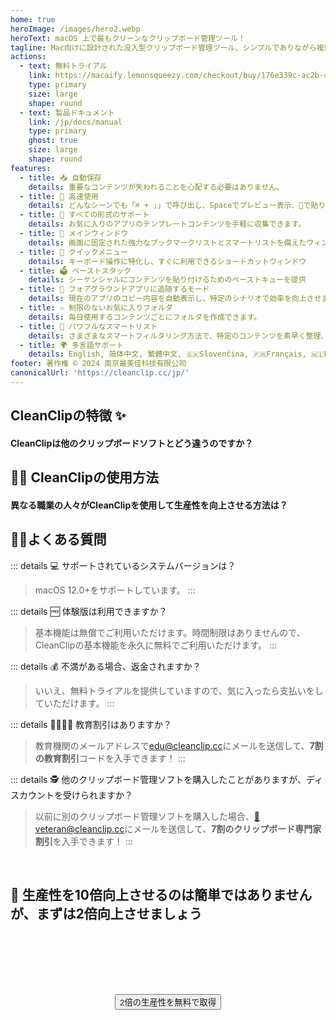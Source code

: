 ```yaml
---
home: true
heroImage: /images/hero2.webp
heroText: macOS 上で最もクリーンなクリップボード管理ツール！
tagline: Mac向けに設計された没入型クリップボード管理ツール、シンプルでありながら複雑
actions:
  - text: 無料トライアル
    link: https://macaify.lemonsqueezy.com/checkout/buy/176e339c-ac2b-40d7-b253-c10b3dfdb929
    type: primary
    size: large
    shape: round
  - text: 製品ドキュメント
    link: /jp/docs/manual
    type: primary
    ghost: true
    size: large
    shape: round
features:
  - title: 📥 自動保存
    details: 重要なコンテンツが失われることを心配する必要はありません。
  - title: 🚀 高速使用
    details: どんなシーンでも「⌘ + ;」で呼び出し、Spaceでプレビュー表示、🔢で貼り付け、非常に滑らか
  - title: 🌈 すべての形式のサポート
    details: お気に入りのアプリのテンプレートコンテンツを手軽に収集できます。
  - title: 📌 メインウィンドウ
    details: 画面に固定された強力なブックマークリストとスマートリストを備えたウィンドウ
  - title: 🧲 クイックメニュー
    details: キーボード操作に特化し、すぐに利用できるショートカットウィンドウ
  - title: 🗳️ ペーストスタック
    details: シーケンシャルにコンテンツを貼り付けるためのペーストキューを提供
  - title: 🧲 フォアグラウンドアプリに追随するモード
    details: 現在のアプリのコピー内容を自動表示し、特定のシナリオで効率を向上させます。
  - title: ♾️ 制限のないお気に入りフォルダ
    details: 毎日使用するコンテンツごとにフォルダを作成できます。
  - title: 🧠 パワフルなスマートリスト
    details: さまざまなスマートフィルタリング方法で、特定のコンテンツを素早く整理、選択できます。
  - title: 🌍 多言語サポート
    details: English, 简体中文, 繁體中文, 🇸🇰Slovenčina, 🇫🇷Français, 🇳🇱Nederlands, 🇯🇵にほんご, 🇬🇷ελληνικά <a href="/jp/discounts">翻訳を手伝う</a>
footer: 著作権 © 2024 南京最美佳科技有限公司
canonicalUrl: 'https://cleanclip.cc/jp/'
---
```


<div class="segments">
  <TabFeatures-MainWindow class="tabfeatures"/>
  <TabFeatures-QuickMenu class="tabfeatures"/>
  <TabFeatures-PasteStack class="tabfeatures"/>

  <div class="usp">

  ## CleanClipの特徴 ✨
  #### CleanClipは他のクリップボードソフトとどう違うのですか？

  <usp-Usp/>

  </div>
  
  <div class="usecase">

  ## 👩‍💻 CleanClipの使用方法
  #### 異なる職業の人々がCleanClipを使用して生産性を向上させる方法は？

  <usecase-UseCases/>

  </div>


  <div class="faq">
  <div>

  ## 🙋🏻よくある質問

::: details 💻 サポートされているシステムバージョンは？
> macOS 12.0+をサポートしています。
:::

::: details 🆓 体験版は利用できますか？
> 基本機能は無償でご利用いただけます。時間制限はありませんので、CleanClipの基本機能を永久に無料でご利用いただけます。
:::

::: details 💰 不満がある場合、返金されますか？
> いいえ、無料トライアルを提供していますので、気に入ったら支払いをしていただけます。
:::

::: details 👩‍🎓🧑‍🎓 教育割引はありますか？
  > 教育機関のメールアドレスで<a href="MAILTO:EDU@CLEANCLIP.CC?SUBJECT=%5BEDU%20DISCOUNT%5D%20REQUESTING%20DISCOUNT%20CODE%20FOR%2030%25%20OFF%20CLEANCLIP%20LICENSE&BODY=REQUESTING%20DISCOUNT%20CODE%20FOR%2030%25%20OFF%20CLEANCLIP%20LICENSE">edu@cleanclip.cc</a>にメールを送信して、**7割の教育割引**コードを入手できます！
:::

::: details 🕵️ 他のクリップボード管理ソフトを購入したことがありますが、ディスカウントを受けられますか？
  > 以前に別のクリップボード管理ソフトを購入した場合、<a href="mailto:veteran@cleanclip.cc?subject=%5Bveteran%20discount%5D%20Requesting%20Discount%20Code%20for%2030%25%20Off%20CleanClip%20License&body=Hello%20CleanClips%2C%0A%0AI%20have%20previously%20purchased%20other%20clipboard%20management%20software%20and%20I%20am%20requesting%20a%2030%25%20discount%20on%20the%20CleanClip%20License.%0A%0AThe%20link%20to%20the%20one%20I%20used%3A%20%5Blink%5D%0A%0AHere%20is%20the%20purchase%20receipt%3A%20%5BScreenshots%5D">📮veteran@cleanclip.cc</a>にメールを送信して、**7割のクリップボード専門家割引**を入手できます！
:::
  </div>
  </div>

  <div class="encourage">
  </br>

  ## 🚀 生産性を10倍向上させるのは簡単ではありませんが、まずは2倍向上させましょう

  </br>
  </br>

  <div style="display: flex; justify-content: center;">
    <div style="text-align: center">
      <button type="button" class="ant-btn ant-btn-primary ant-btn-round ant-btn-lg" style="margin-top: 64px">
        <a :href="$site.themeConfig.freeTrailUrl">
                      2倍の生産性を無料で取得
        </a>
      </button>
    </div>
  </div>

  </br>
  </br>
  </br>
  </div>

</div>

<NewFooter/>